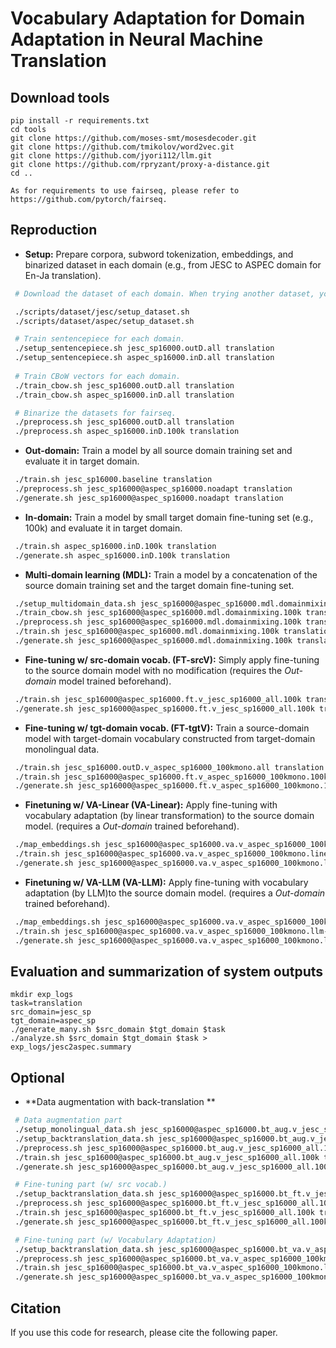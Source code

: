 # Vocabulary Adaptation for Domain Adaptation in Neural Machine Translation

## Download tools

```
pip install -r requirements.txt
cd tools
git clone https://github.com/moses-smt/mosesdecoder.git 
git clone https://github.com/tmikolov/word2vec.git
git clone https://github.com/jyori112/llm.git
git clone https://github.com/rpryzant/proxy-a-distance.git
cd ..

As for requirements to use fairseq, please refer to https://github.com/pytorch/fairseq.
```

## Reproduction

* **Setup:** Prepare corpora, subword tokenization, embeddings, and binarized dataset in each domain (e.g., from JESC to ASPEC domain for En-Ja translation).
```bash
 # Download the dataset of each domain. When trying another dataset, you need to write a script to prepare it by yourself and add the dataset path to 'const.sh'.

 ./scripts/dataset/jesc/setup_dataset.sh
 ./scripts/dataset/aspec/setup_dataset.sh 

 # Train sentencepiece for each domain.
 ./setup_sentencepiece.sh jesc_sp16000.outD.all translation
 ./setup_sentencepiece.sh aspec_sp16000.inD.all translation
 
 # Train CBoW vectors for each domain.
 ./train_cbow.sh jesc_sp16000.outD.all translation
 ./train_cbow.sh aspec_sp16000.inD.all translation  

 # Binarize the datasets for fairseq.
 ./preprocess.sh jesc_sp16000.outD.all translation
 ./preprocess.sh aspec_sp16000.inD.100k translation
```

* **Out-domain:** Train a model by all source domain training set and evaluate it in target domain.
```bash
 ./train.sh jesc_sp16000.baseline translation
 ./preprocess.sh jesc_sp16000@aspec_sp16000.noadapt translation
 ./generate.sh jesc_sp16000@aspec_sp16000.noadapt translation
```

* **In-domain:** Train a model by small target domain fine-tuning set (e.g., 100k) and evaluate it in target domain.
```bash
 ./train.sh aspec_sp16000.inD.100k translation
 ./generate.sh aspec_sp16000.inD.100k translation
```


* **Multi-domain learning (MDL):** Train a model by a concatenation of the source domain training set and the target domain fine-tuning set.
```bash
 ./setup_multidomain_data.sh jesc_sp16000@aspec_sp16000.mdl.domainmixing.100k translation
 ./train_cbow.sh jesc_sp16000@aspec_sp16000.mdl.domainmixing.100k translation
 ./preprocess.sh jesc_sp16000@aspec_sp16000.mdl.domainmixing.100k translation
 ./train.sh jesc_sp16000@aspec_sp16000.mdl.domainmixing.100k translation
 ./generate.sh jesc_sp16000@aspec_sp16000.mdl.domainmixing.100k translation
```

* **Fine-tuning w/ src-domain vocab. (FT-srcV):** Simply apply fine-tuning to the source domain model with no modification (requires the *Out-domain* model trained beforehand).
```bash
 ./train.sh jesc_sp16000@aspec_sp16000.ft.v_jesc_sp16000_all.100k translation
 ./generate.sh jesc_sp16000@aspec_sp16000.ft.v_jesc_sp16000_all.100k translation
```

* **Fine-tuning w/ tgt-domain vocab. (FT-tgtV):** Train a source-domain model with target-domain vocabulary constructed from target-domain monolingual data.
```bash
 ./train.sh jesc_sp16000.outD.v_aspec_sp16000_100kmono.all translation
 ./train.sh jesc_sp16000@aspec_sp16000.ft.v_aspec_sp16000_100kmono.100k translation
 ./generate.sh jesc_sp16000@aspec_sp16000.ft.v_aspec_sp16000_100kmono.100k translation
```

* **Finetuning w/ VA-Linear (VA-Linear):** Apply fine-tuning with vocabulary adaptation (by linear transformation) to the source domain model. (requires a *Out-domain* trained beforehand). 
```bash
 ./map_embeddings.sh jesc_sp16000@aspec_sp16000.va.v_aspec_sp16000_100kmono.linear-idt.100k translation
 ./train.sh jesc_sp16000@aspec_sp16000.va.v_aspec_sp16000_100kmono.linear-idt.100k translation
 ./generate.sh jesc_sp16000@aspec_sp16000.va.v_aspec_sp16000_100kmono.linear-idt.100k translation
```

* **Finetuning w/ VA-LLM (VA-LLM):** Apply fine-tuning with vocabulary adaptation (by LLM)to the source domain model. (requires a *Out-domain* trained beforehand). 
```bash
 ./map_embeddings.sh jesc_sp16000@aspec_sp16000.va.v_aspec_sp16000_100kmono.llm-idt.nn10.100k translation
 ./train.sh jesc_sp16000@aspec_sp16000.va.v_aspec_sp16000_100kmono.llm-idt.nn10.100k translation
 ./generate.sh jesc_sp16000@aspec_sp16000.va.v_aspec_sp16000_100kmono.llm-idt.nn10.100k translation
```

## Evaluation and summarization of system outputs
```
mkdir exp_logs
task=translation
src_domain=jesc_sp
tgt_domain=aspec_sp
./generate_many.sh $src_domain $tgt_domain $task
./analyze.sh $src_domain $tgt_domain $task > exp_logs/jesc2aspec.summary 
```

## Optional
* **Data augmentation with back-translation **
```bash
 # Data augmentation part
 ./setup_monolingual_data.sh jesc_sp16000@aspec_sp16000.bt_aug.v_jesc_sp16000_all.100k translation
 ./setup_backtranslation_data.sh jesc_sp16000@aspec_sp16000.bt_aug.v_jesc_sp16000_all.100k translation
 ./preprocess.sh jesc_sp16000@aspec_sp16000.bt_aug.v_jesc_sp16000_all.100k translation
 ./train.sh jesc_sp16000@aspec_sp16000.bt_aug.v_jesc_sp16000_all.100k translation
 ./generate.sh jesc_sp16000@aspec_sp16000.bt_aug.v_jesc_sp16000_all.100k translation

 # Fine-tuning part (w/ src vocab.)
 ./setup_backtranslation_data.sh jesc_sp16000@aspec_sp16000.bt_ft.v_jesc_sp16000_all.100k translation
 ./preprocess.sh jesc_sp16000@aspec_sp16000.bt_ft.v_jesc_sp16000_all.100k translation
 ./train.sh jesc_sp16000@aspec_sp16000.bt_ft.v_jesc_sp16000_all.100k translation
 ./generate.sh jesc_sp16000@aspec_sp16000.bt_ft.v_jesc_sp16000_all.100k translation

 # Fine-tuning part (w/ Vocabulary Adaptation)
 ./setup_backtranslation_data.sh jesc_sp16000@aspec_sp16000.bt_va.v_aspec_sp16000_100kmono.llm-idt.nn10.100k translation
 ./preprocess.sh jesc_sp16000@aspec_sp16000.bt_va.v_aspec_sp16000_100kmono.llm-idt.nn10.100k translation
 ./train.sh jesc_sp16000@aspec_sp16000.bt_va.v_aspec_sp16000_100kmono.llm-idt.nn10.100k translation
 ./generate.sh jesc_sp16000@aspec_sp16000.bt_va.v_aspec_sp16000_100kmono.llm-idt.nn10.100k translation
```


## Citation
If you use this code for research, please cite the following paper.
```
```